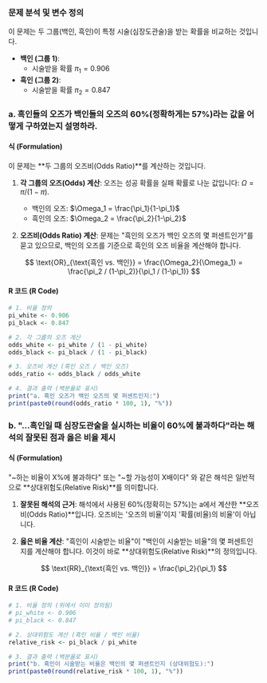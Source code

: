 ### **문제 분석 및 변수 정의**

이 문제는 두 그룹(백인, 흑인)이 특정 시술(심장도관술)을 받는 확률을 비교하는 것입니다.

*   **백인 (그룹 1)**:
    *   시술받을 확률 $\pi_1 = 0.906$
*   **흑인 (그룹 2)**:
    *   시술받을 확률 $\pi_2 = 0.847$

### **a. 흑인들의 오즈가 백인들의 오즈의 60%(정확하게는 57%)라는 값을 어떻게 구하였는지 설명하라.**

#### **식 (Formulation)**

이 문제는 **두 그룹의 오즈비(Odds Ratio)**를 계산하는 것입니다.

1.  **각 그룹의 오즈(Odds) 계산**:
    오즈는 성공 확률을 실패 확률로 나눈 값입니다: $\Omega = \pi / (1-\pi)$.
    *   백인의 오즈: $\Omega_1 = \frac{\pi_1}{1-\pi_1}$
    *   흑인의 오즈: $\Omega_2 = \frac{\pi_2}{1-\pi_2}$

2.  **오즈비(Odds Ratio) 계산**:
    문제는 "흑인의 오즈가 백인 오즈의 몇 퍼센트인가"를 묻고 있으므로, 백인의 오즈를 기준으로 흑인의 오즈 비율을 계산해야 합니다.

$$ \text{OR}_{\text{흑인 vs. 백인}} = \frac{\Omega_2}{\Omega_1} = \frac{\pi_2 / (1-\pi_2)}{\pi_1 / (1-\pi_1)} $$

#### **R 코드 (R Code)**

```R
# 1. 비율 정의
pi_white <- 0.906
pi_black <- 0.847

# 2. 각 그룹의 오즈 계산
odds_white <- pi_white / (1 - pi_white)
odds_black <- pi_black / (1 - pi_black)

# 3. 오즈비 계산 (흑인 오즈 / 백인 오즈)
odds_ratio <- odds_black / odds_white

# 4. 결과 출력 (백분율로 표시)
print("a. 흑인 오즈가 백인 오즈의 몇 퍼센트인지:")
print(paste0(round(odds_ratio * 100, 1), "%"))
```

### **b. "...흑인일 때 심장도관술을 실시하는 비율이 60%에 불과하다"라는 해석의 잘못된 점과 옳은 비율 제시**

#### **식 (Formulation)**

"~하는 비율이 X%에 불과하다" 또는 "~할 가능성이 X배이다" 와 같은 해석은 일반적으로 **상대위험도(Relative Risk)**를 의미합니다.

1.  **잘못된 해석의 근거**:
    해석에서 사용된 60%(정확히는 57%)는 a에서 계산한 **오즈비(Odds Ratio)**입니다. 오즈비는 '오즈의 비율'이지 '확률(비율)의 비율'이 아닙니다.

2.  **옳은 비율 계산**:
    "흑인이 시술받는 비율"이 "백인이 시술받는 비율"의 몇 퍼센트인지를 계산해야 합니다. 이것이 바로 **상대위험도(Relative Risk)**의 정의입니다.

$$ \text{RR}_{\text{흑인 vs. 백인}} = \frac{\pi_2}{\pi_1} $$

#### **R 코드 (R Code)**

```R
# 1. 비율 정의 (위에서 이미 정의됨)
# pi_white <- 0.906
# pi_black <- 0.847

# 2. 상대위험도 계산 (흑인 비율 / 백인 비율)
relative_risk <- pi_black / pi_white

# 3. 결과 출력 (백분율로 표시)
print("b. 흑인이 시술받는 비율은 백인의 몇 퍼센트인지 (상대위험도):")
print(paste0(round(relative_risk * 100, 1), "%"))
```

